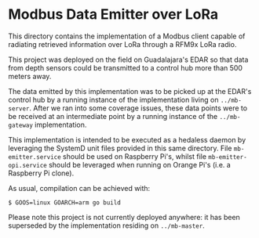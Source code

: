 # Modbus Data Emitter over LoRa
This directory contains the implementation of a Modbus client capable of radiating
retrieved information over LoRa through a RFM9x LoRa radio.

This project was deployed on the field on Guadalajara's EDAR so that data from
depth sensors could be transmitted to a control hub more than 500 meters away.

The data emitted by this implementation was to be picked up at the EDAR's
control hub by a running instance of the implementation living on `../mb-server`.
After we ran into some coverage issues, these data points were to be received
at an intermediate point by a running instance of the `../mb-gateway` implementation.

This implementation is intended to be executed as a hedaless daemon by leveraging
the SystemD unit files provided in this same directory. File `mb-emitter.service`
should be used on Raspberry Pi's, whilst file `mb-emitter-opi.service` should be
leveraged when running on Orange Pi's (i.e. a Raspberry Pi clone).

As usual, compilation can be achieved with:

    $ GOOS=linux GOARCH=arm go build

Please note this project is not currently deployed anywhere: it has been superseded
by the implementation residing on `../mb-master`.
